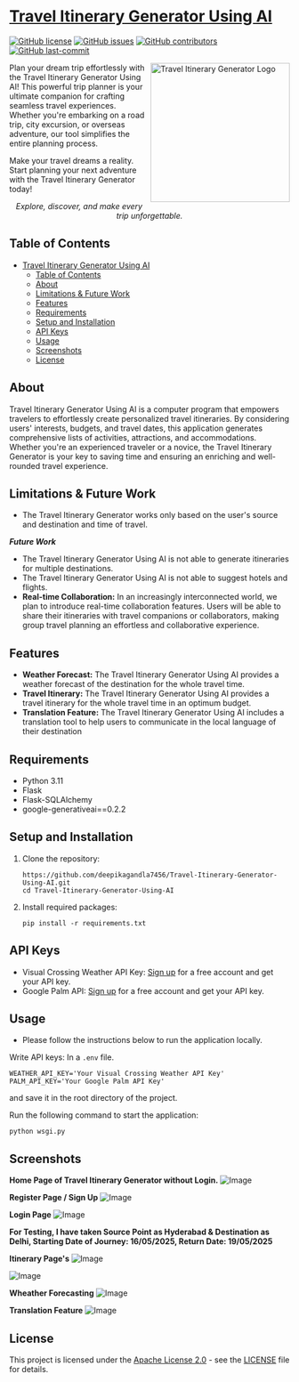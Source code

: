 # [Travel Itinerary Generator Using AI](#Travel-Itinerary-Generator-Using-AI)


[![GitHub license](https://img.shields.io/github/license/deepikagandla7456/Travel-Itinerary-Generator-Using-AI)](LICENSE)
[![GitHub issues](https://img.shields.io/github/issues/deepikagandla7456/Travel-Itinerary-Generator-Using-AI)]()
[![GitHub contributors](https://img.shields.io/github/contributors/deepikagandla7456/Travel-Itinerary-Generator-Using-AI)]()
[![GitHub last-commit](https://img.shields.io/github/last-commit/deepikagandla7456/Travel-Itinerary-Generator-Using-AI)]()


<img title="Travel-Itinerary-Generator" align='right' src="/static/logo.png" alt="Travel Itinerary Generator Logo" width="250"/>

Plan your dream trip effortlessly with the Travel Itinerary Generator Using AI! This powerful trip planner is your ultimate companion for crafting seamless travel experiences. Whether you're embarking on a road trip, city excursion, or overseas adventure, our tool simplifies the entire planning process.


<p align="left">
Make your travel dreams a reality. Start planning your next adventure with the Travel Itinerary Generator today!
</p>
<p align="center">
<i>Explore, discover, and make every trip unforgettable.</i>
</p>

## Table of Contents

- [Travel Itinerary Generator Using AI](#travel-itinerary-generator-using-ai)
  - [Table of Contents](#table-of-contents)
  - [About](#about)
  - [Limitations \& Future Work](#limitations--future-work)
  - [Features](#features)
  - [Requirements](#requirements)
  - [Setup and Installation](#setup-and-installation)
  - [API Keys](#api-keys)
  - [Usage](#usage)
  - [Screenshots](#screenshots)
  - [License](#license)

## About

Travel Itinerary Generator Using AI is a computer program that empowers travelers to effortlessly create personalized travel itineraries. By considering users' interests, budgets, and travel dates, this application generates comprehensive lists of activities, attractions, and accommodations. Whether you're an experienced traveler or a novice, the Travel Itinerary Generator is your key to saving time and ensuring an enriching and well-rounded travel experience.

## Limitations & Future Work
- The Travel Itinerary Generator works only based on the user's source and destination and time of travel.

***Future Work***

- The Travel Itinerary Generator Using AI is not able to generate itineraries for multiple destinations.
- The Travel Itinerary Generator Using AI is not able to suggest hotels and flights.
- **Real-time Collaboration:** In an increasingly interconnected world, we plan to introduce real-time collaboration features. Users will be able to share their itineraries with travel companions or collaborators, making group travel planning an effortless and collaborative experience.

## Features

- **Weather Forecast:** The Travel Itinerary Generator Using AI provides a weather forecast of the destination for the whole travel time.
- **Travel Itinerary:** The Travel Itinerary Generator Using AI provides a travel itinerary for the whole travel time in an optimum budget.
- **Translation Feature:** The Travel Itinerary Generator Using AI includes a translation tool to help users to communicate in the local language of their destination
## Requirements

- Python 3.11
- Flask
- Flask-SQLAlchemy
- google-generativeai==0.2.2

## Setup and Installation

1. Clone the repository:

   ```shell
   https://github.com/deepikagandla7456/Travel-Itinerary-Generator-Using-AI.git
   cd Travel-Itinerary-Generator-Using-AI
2. Install required packages:

   ```shell
   pip install -r requirements.txt
   ```

## API Keys
- Visual Crossing Weather API Key: [Sign up](https://www.visualcrossing.com/weather-api) for a free account and get your API key.
- Google Palm API: [Sign up](https://makersuite.google.com) for a free account and get your API key.

## Usage
- Please follow the instructions below to run the application locally.

Write API keys: In a `.env` file.
```shell
WEATHER_API_KEY='Your Visual Crossing Weather API Key'
PALM_API_KEY='Your Google Palm API Key'
```
and save it in the root directory of the project.

Run the following command to start the application:
```shell
python wsgi.py
```

## Screenshots

**Home Page of Travel Itinerary Generator without Login.**
![Image](https://github.com/user-attachments/assets/1aaa448c-f401-4dfc-a5e7-a5aebe17586f)

**Register Page / Sign Up**
![Image](https://github.com/user-attachments/assets/a466b3f9-0612-4ce0-b7ab-3551eb48e914)

**Login Page**
![Image](https://github.com/user-attachments/assets/3afe9986-dcd2-4205-ad95-103cf5f0a1e4)

**For Testing, I have taken Source Point as Hyderabad & Destination as Delhi, Starting Date of Journey: 16/05/2025, Return Date: 19/05/2025**

**Itinerary Page's**
![Image](https://github.com/user-attachments/assets/4926ffd9-4f9e-480a-a055-9ff05b0519da)

![Image](https://github.com/user-attachments/assets/b4e61169-e7c7-4b07-80d0-26e94373eabd)

**Wheather Forecasting**
![Image](https://github.com/user-attachments/assets/d5384d48-2864-456a-bbd5-04a3e70cb630)

**Translation Feature**
![Image](https://github.com/user-attachments/assets/69c6a29c-baab-432b-8e37-510e647801b0)

## License

This project is licensed under the [Apache License 2.0](LICENSE) - see the [LICENSE](LICENSE) file for details.
